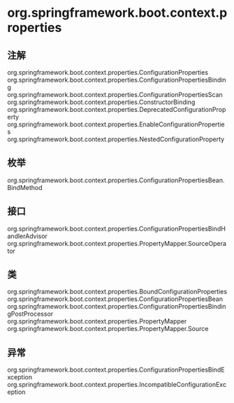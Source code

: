 # org.springframework.boot.context.properties

## 注解

org.springframework.boot.context.properties.ConfigurationProperties
org.springframework.boot.context.properties.ConfigurationPropertiesBinding
org.springframework.boot.context.properties.ConfigurationPropertiesScan
org.springframework.boot.context.properties.ConstructorBinding
org.springframework.boot.context.properties.DeprecatedConfigurationProperty
org.springframework.boot.context.properties.EnableConfigurationProperties
org.springframework.boot.context.properties.NestedConfigurationProperty

## 枚举

org.springframework.boot.context.properties.ConfigurationPropertiesBean.BindMethod

## 接口

org.springframework.boot.context.properties.ConfigurationPropertiesBindHandlerAdvisor
org.springframework.boot.context.properties.PropertyMapper.SourceOperator

## 类

org.springframework.boot.context.properties.BoundConfigurationProperties
org.springframework.boot.context.properties.ConfigurationPropertiesBean
org.springframework.boot.context.properties.ConfigurationPropertiesBindingPostProcessor
org.springframework.boot.context.properties.PropertyMapper
org.springframework.boot.context.properties.PropertyMapper.Source<T>

## 异常

org.springframework.boot.context.properties.ConfigurationPropertiesBindException
org.springframework.boot.context.properties.IncompatibleConfigurationException




